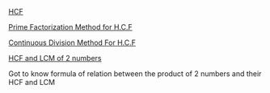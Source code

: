 [HCF](https://www.youtube.com/watch?v=-ZzgW3nf4Ls)

[Prime Factorization Method for H.C.F](https://www.youtube.com/watch?v=k85IhfyP-po)

[Continuous Division Method For H.C.F](https://www.youtube.com/watch?v=fAXlbjY1T_Q)

[HCF and LCM of 2 numbers](https://www.youtube.com/watch?v=EZFDDD6ny0M)

Got to know formula of relation between the product of 2 numbers and their HCF and LCM